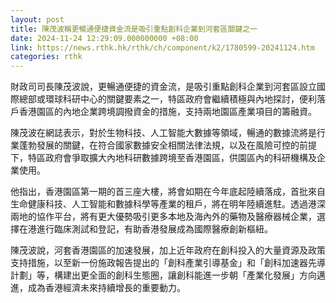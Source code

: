 ```yaml
---
layout: post
title: 陳茂波稱更暢通便捷資金流是吸引重點創科企業到河套區關鍵之一
date: 2024-11-24 12:29:09.000000000 +08:00
link: https://news.rthk.hk/rthk/ch/component/k2/1780599-20241124.htm
categories: rthk
---
```


財政司司長陳茂波說，更暢通便捷的資金流，是吸引重點創科企業到河套區設立國際總部或環球科研中心的關鍵要素之一，特區政府會繼續積極與內地探討，便利落戶香港園區的內地企業跨境調撥資金的措施，支持兩地園區產業項目的籌融資。

陳茂波在網誌表示，對於生物科技、人工智能大數據等領域，暢通的數據流將是行業蓬勃發展的關鍵，在符合國家數據安全相關法律法規，以及在風險可控的前提下，特區政府會爭取擴大內地科研數據跨境至香港園區，供園區內的科研機構及企業使用。

他指出，香港園區第一期的首三座大樓，將會如期在今年底起陸續落成，首批來自生命健康科技、人工智能和數據科學等產業的租戶，將在明年陸續進駐。透過港深兩地的協作平台，將有更大優勢吸引更多本地及海內外的藥物及醫療器械企業，選擇在港進行臨床測試和登記，有助香港發展成為國際醫療創新樞紐。

陳茂波說，河套香港園區的加速發展，加上近年政府在創科投入的大量資源及政策支持措施，以至新一份施政報告提出的「創科產業引導基金」和「創科加速器先導計劃」等，構建出更全面的創科生態圈，讓創科能進一步朝「產業化發展」方向邁進，成為香港經濟未來持續增長的重要動力。
